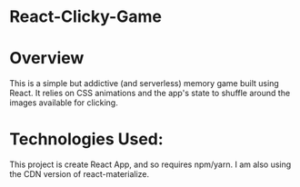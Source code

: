 # React-Clicky-Game

# Overview
This is a simple but addictive (and serverless) memory game built using React. It relies on CSS animations and the app's state to shuffle around the images available for clicking.

# Technologies Used:
This project is create React App, and so requires npm/yarn.
I am also using the CDN version of react-materialize.
